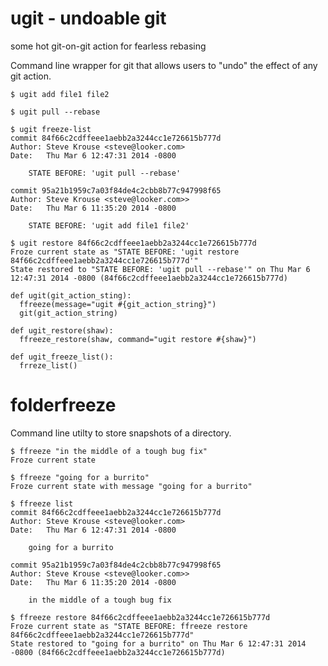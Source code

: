 # ugit - undoable git

some hot git-on-git action for fearless rebasing

Command line wrapper for git that allows users to "undo" the effect of any git action.

    $ ugit add file1 file2

    $ ugit pull --rebase

    $ ugit freeze-list
    commit 84f66c2cdffeee1aebb2a3244cc1e726615b777d
    Author: Steve Krouse <steve@looker.com>
    Date:   Thu Mar 6 12:47:31 2014 -0800

        STATE BEFORE: 'ugit pull --rebase'

    commit 95a21b1959c7a03f84de4c2cbb8b77c947998f65
    Author: Steve Krouse <steve@looker.com>>
    Date:   Thu Mar 6 11:35:20 2014 -0800

        STATE BEFORE: 'ugit add file1 file2'

    $ ugit restore 84f66c2cdffeee1aebb2a3244cc1e726615b777d
    Froze current state as "STATE BEFORE: 'ugit restore 84f66c2cdffeee1aebb2a3244cc1e726615b777d'"
    State restored to "STATE BEFORE: 'ugit pull --rebase'" on Thu Mar 6 12:47:31 2014 -0800 (84f66c2cdffeee1aebb2a3244cc1e726615b777d)

    def ugit(git_action_sting):
      ffreeze(message="ugit #{git_action_string}")
      git(git_action_string)

    def ugit_restore(shaw):
      ffreeze_restore(shaw, command="ugit restore #{shaw}")

    def ugit_freeze_list():
      frreze_list()

# folderfreeze

Command line utilty to store snapshots of a directory.

    $ ffreeze "in the middle of a tough bug fix"
    Froze current state

    $ ffreeze "going for a burrito"
    Froze current state with message "going for a burrito"

    $ ffreeze list
    commit 84f66c2cdffeee1aebb2a3244cc1e726615b777d
    Author: Steve Krouse <steve@looker.com>
    Date:   Thu Mar 6 12:47:31 2014 -0800

        going for a burrito

    commit 95a21b1959c7a03f84de4c2cbb8b77c947998f65
    Author: Steve Krouse <steve@looker.com>>
    Date:   Thu Mar 6 11:35:20 2014 -0800

        in the middle of a tough bug fix

    $ ffreeze restore 84f66c2cdffeee1aebb2a3244cc1e726615b777d
    Froze current state as "STATE BEFORE: ffreeze restore 84f66c2cdffeee1aebb2a3244cc1e726615b777d"
    State restored to "going for a burrito" on Thu Mar 6 12:47:31 2014 -0800 (84f66c2cdffeee1aebb2a3244cc1e726615b777d)


